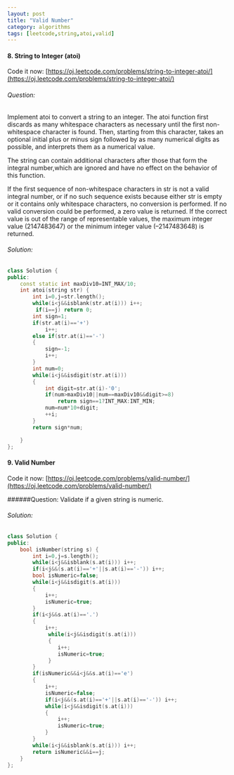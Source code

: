 ```yaml
---
layout: post
title: "Valid Number"
category: algorithms 
tags: [leetcode,string,atoi,valid]
---
```

#### 8. String to Integer (atoi)
Code it now: [https://oj.leetcode.com/problems/string-to-integer-atoi/](https://oj.leetcode.com/problems/string-to-integer-atoi/)
###### Question:
Implement atoi to convert a string to an integer.
The atoi function first discards as many whitespace characters as necessary until the first non-whitespace character is found. Then, starting from this character, takes an optional initial plus or minus sign followed by as many numerical digits as possible, and interprets them as a numerical value.

The string can contain additional characters after those that form the integral number,which are ignored and have no effect on the behavior of this function.

If the first sequence of non-whitespace characters in str is not a valid integral number, or if no such sequence exists because either str is empty or it contains only whitespace characters, no conversion is performed.
If no valid conversion could be performed, a zero value is returned. If the correct value is out of the range of representable values, the maximum integer value (2147483647) or the
minimum integer value (–2147483648) is returned.

###### Solution:
``` C++
class Solution {
public:
	const static int maxDiv10=INT_MAX/10;
    int atoi(string str) {
        int i=0,j=str.length();
        while(i<j&&isblank(str.at(i))) i++;
         if(i==j) return 0;
        int sign=1;
        if(str.at(i)=='+')
        	i++;
        else if(str.at(i)=='-')
        {
        	sign=-1;
        	i++;
        }
        int num=0;
        while(i<j&&isdigit(str.at(i)))
        {
        	int digit=str.at(i)-'0';
        	if(num>maxDiv10||num==maxDiv10&&digit>=8)
        		return sign==1?INT_MAX:INT_MIN;
        	num=num*10+digit;
        	++i;
        }
        return sign*num;

    }
};
```
#### 9. Valid Number
Code it now: [https://oj.leetcode.com/problems/valid-number/](https://oj.leetcode.com/problems/valid-number/)

######Question:
Validate if a given string is numeric.
###### Solution:
``` C++
class Solution {
public:
    bool isNumber(string s) {
        int i=0,j=s.length();
        while(i<j&&isblank(s.at(i))) i++;
        if(i<j&&(s.at(i)=='+'||s.at(i)=='-')) i++;
        bool isNumeric=false;
        while(i<j&&isdigit(s.at(i)))
        {
        	i++;
        	isNumeric=true;
        }
        if(i<j&&s.at(i)=='.')
        {
        	i++;
        	 while(i<j&&isdigit(s.at(i)))
        	 {
        	    i++;
        	    isNumeric=true;
       		 }
        }
        if(isNumeric&&i<j&&s.at(i)=='e')
        {
        	i++;
        	isNumeric=false;
        	if(i<j&&(s.at(i)=='+'||s.at(i)=='-')) i++;
        	while(i<j&&isdigit(s.at(i)))
        	{
        		i++;
        		isNumeric=true;
        	}
        }
        while(i<j&&isblank(s.at(i))) i++;
        return isNumeric&&i==j;
    }
};
```